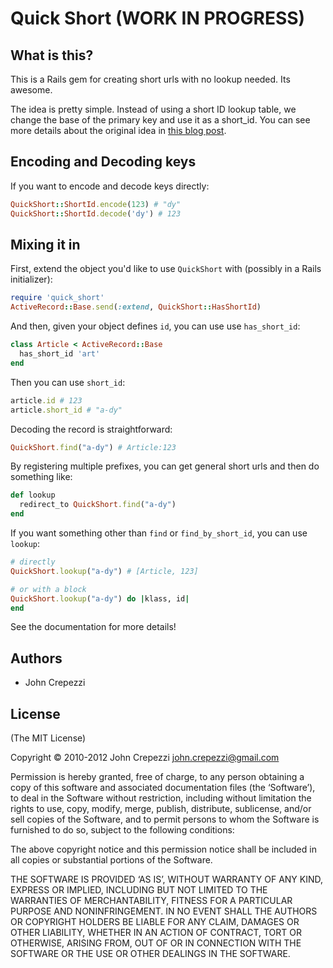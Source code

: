 # Quick Short (WORK IN PROGRESS)

## What is this?

This is a Rails gem for creating short urls with no lookup needed.  Its awesome.

The idea is pretty simple.  Instead of using a short ID lookup table, we change the base of the primary key and use it as a short_id.  You can see more details about the original idea in [this blog post](http://seejohncode.com/2010/04/22/quick-local-short-urls).

## Encoding and Decoding keys

If you want to encode and decode keys directly:

``` ruby
QuickShort::ShortId.encode(123) # "dy"
QuickShort::ShortId.decode('dy') # 123
```

## Mixing it in

First, extend the object you'd like to use `QuickShort` with (possibly in a Rails initializer):

``` ruby
require 'quick_short'
ActiveRecord::Base.send(:extend, QuickShort::HasShortId)
```

And then, given your object defines `id`, you can use use `has_short_id`:

``` ruby
class Article < ActiveRecord::Base
  has_short_id 'art'
end
```

Then you can use `short_id`:

``` ruby
article.id # 123
article.short_id # "a-dy"
```

Decoding the record is straightforward:

``` ruby
QuickShort.find("a-dy") # Article:123
```

By registering multiple prefixes, you can get general short urls and then do something like:

``` ruby
def lookup
  redirect_to QuickShort.find("a-dy")
end
```

If you want something other than `find` or `find_by_short_id`, you can use `lookup`:

``` ruby
# directly
QuickShort.lookup("a-dy") # [Article, 123]

# or with a block
QuickShort.lookup("a-dy") do |klass, id|
end
```

See the documentation for more details!

## Authors

* John Crepezzi

## License 

(The MIT License)

Copyright © 2010-2012 John Crepezzi [john.crepezzi@gmail.com](mailto:john.crepezzi@gmail.com)

Permission is hereby granted, free of charge, to any person obtaining a copy of this software and associated documentation files (the ‘Software’), to deal in the Software without restriction, including without limitation the rights to use, copy, modify, merge, publish, distribute, sublicense, and/or sell copies of the Software, and to permit persons to whom the Software is furnished to do so, subject to the following conditions:

The above copyright notice and this permission notice shall be included in all copies or substantial portions of the Software.

THE SOFTWARE IS PROVIDED ‘AS IS’, WITHOUT WARRANTY OF ANY KIND, EXPRESS OR IMPLIED, INCLUDING BUT NOT LIMITED TO THE WARRANTIES OF MERCHANTABILITY, FITNESS FOR A PARTICULAR PURPOSE AND NONINFRINGEMENT. IN NO EVENT SHALL THE AUTHORS OR COPYRIGHT HOLDERS BE LIABLE FOR ANY CLAIM, DAMAGES OR OTHER LIABILITY, WHETHER IN AN ACTION OF CONTRACT, TORT OR OTHERWISE, ARISING FROM, OUT OF OR IN CONNECTION WITH THE SOFTWARE OR THE USE OR OTHER DEALINGS IN THE SOFTWARE. 
